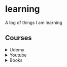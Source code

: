 # learning
A log of things I am learning


## Courses

<details>
<summary>Udemy</summary>
- [X] [Detecção de Objetos com YOLO, Darknet, OpenCV e Python](https://www.udemy.com/course/deteccao-de-objetos-com-yolo-darknet-opencv-python/)
- [X] [PyCharm Productivity and Debugging Techniques](https://www.udemy.com/course/pycharm-python/)
- [X] [Curso Python 3 Avançado](https://www.udemy.com/course/python-expert/)
- [X] [Do Zero a Engenheiro de Dados - Azure](https://www.udemy.com/course/zeroaengenheirodedados)
- [X] [Docker para Desenvolvedores (com Docker Swarm e Kubernetes)](https://www.udemy.com/course/docker-para-desenvolvedores-com-docker-swarm-e-kubernetes)
- [X] []()
- [ ] []()
</details>

<details>
<summary>Youtube</summary>
- [X] []()
- [ ] []()
</details>

<details>
<summary>Books</summary>
- [X] []()
- [ ] []()
</details>
